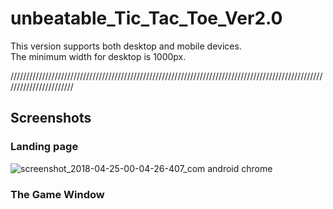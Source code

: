 # unbeatable_Tic_Tac_Toe_Ver2.0
This version supports both desktop and mobile devices. <br>
The minimum width for desktop is 1000px.

///////////////////////////////////////////////////////////////////////////////////////////////////////////////////////

<h2>Screenshots</h2>
<h3>Landing page</h3>

![screenshot_2018-04-25-00-04-26-407_com android chrome](https://user-images.githubusercontent.com/28590544/39207113-fba5ec00-47b3-11e8-9575-66bdd136d6cc.png)


<h3>The Game Window</h3>

